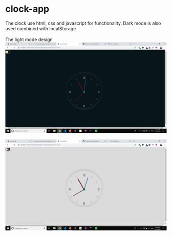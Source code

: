 # clock-app
The clock use html, css and javascript for functionality. Dark mode is also used combined with  localStorage.
<br>
<br>
The light mode design
![](Screenshot%20(135).png)
<br>
<br>
![](Screenshot%20(136).png)
